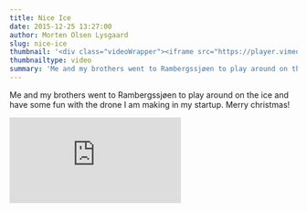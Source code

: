 ```yaml
---
title: Nice Ice
date: 2015-12-25 13:27:00
author: Morten Olsen Lysgaard
slug: nice-ice
thumbnail: '<div class="videoWrapper"><iframe src="https://player.vimeo.com/video/150010039?title=0&byline=0&portrait=0" width="640" height="360" frameborder="0" webkitallowfullscreen mozallowfullscreen allowfullscreen></iframe></div>'
thumbnailtype: video
summary: 'Me and my brothers went to Rambergssjøen to play around on the ice and have some fun with the drone I am making in my startup. Merry christmas!'
---
```


Me and my brothers went to Rambergssjøen to play around on the ice and
have some fun with the drone I am making in my startup. Merry christmas!

<div class="videoWrapper"><iframe src="https://player.vimeo.com/video/150010039?title=0&byline=0&portrait=0" frameborder="0" webkitallowfullscreen mozallowfullscreen allowfullscreen></iframe></div>
